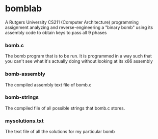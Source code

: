 # bomblab
A Rutgers University CS211 (Computer Architecture) programming assignment analyzing and reverse-engineering a "binary bomb" using its assembly code to obtain keys to pass all 9 phases

### bomb.c
The bomb program that is to be run. It is programmed in a way such that you can't see what it's actually doing without looking at its x86 assembly

### bomb-assembly
The compiled assembly text file of bomb.c

### bomb-strings
The compiled file of all possible strings that bomb.c stores.

### mysolutions.txt
The text file of all the solutions for my particular bomb

